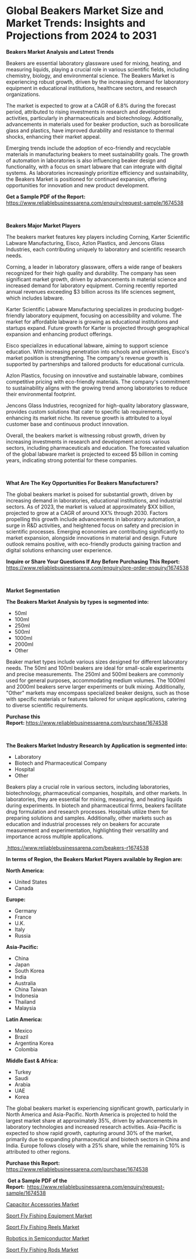 <p><h1>Global Beakers Market Size and Market Trends: Insights and Projections from 2024 to 2031</h1></p><p><strong>Beakers Market Analysis and Latest Trends</strong></p>
<p><p>Beakers are essential laboratory glassware used for mixing, heating, and measuring liquids, playing a crucial role in various scientific fields, including chemistry, biology, and environmental science. The Beakers Market is experiencing robust growth, driven by the increasing demand for laboratory equipment in educational institutions, healthcare sectors, and research organizations. </p><p>The market is expected to grow at a CAGR of 6.8% during the forecast period, attributed to rising investments in research and development activities, particularly in pharmaceuticals and biotechnology. Additionally, advancements in materials used for beaker production, such as borosilicate glass and plastics, have improved durability and resistance to thermal shocks, enhancing their market appeal. </p><p>Emerging trends include the adoption of eco-friendly and recyclable materials in manufacturing beakers to meet sustainability goals. The growth of automation in laboratories is also influencing beaker design and functionality, with a focus on smart labware that can integrate with digital systems. As laboratories increasingly prioritize efficiency and sustainability, the Beakers Market is positioned for continued expansion, offering opportunities for innovation and new product development.</p></p>
<p><strong>Get a Sample PDF of the Report:&nbsp;</strong> <a href="https://www.reliablebusinessarena.com/enquiry/request-sample/1674538?utm_campaign=1560&utm_medium=2&utm_source=Github&utm_content=ia&utm_term=13102024&utm_id=beakers">https://www.reliablebusinessarena.com/enquiry/request-sample/1674538</a></p>
<p>&nbsp;</p>
<p><strong>Beakers Major Market Players</strong></p>
<p><p>The beakers market features key players including Corning, Karter Scientific Labware Manufacturing, Eisco, Azlon Plastics, and Jencons Glass Industries, each contributing uniquely to laboratory and scientific research needs. </p><p>Corning, a leader in laboratory glassware, offers a wide range of beakers recognized for their high quality and durability. The company has seen significant market growth, driven by advancements in material science and increased demand for laboratory equipment. Corning recently reported annual revenues exceeding $3 billion across its life sciences segment, which includes labware.</p><p>Karter Scientific Labware Manufacturing specializes in producing budget-friendly laboratory equipment, focusing on accessibility and volume. The market for affordable labware is growing as educational institutions and startups expand. Future growth for Karter is projected through geographical expansion and enhancing product offerings.</p><p>Eisco specializes in educational labware, aiming to support science education. With increasing penetration into schools and universities, Eisco's market position is strengthening. The company's revenue growth is supported by partnerships and tailored products for educational curricula.</p><p>Azlon Plastics, focusing on innovative and sustainable labware, combines competitive pricing with eco-friendly materials. The company's commitment to sustainability aligns with the growing trend among laboratories to reduce their environmental footprint.</p><p>Jencons Glass Industries, recognized for high-quality laboratory glassware, provides custom solutions that cater to specific lab requirements, enhancing its market niche. Its revenue growth is attributed to a loyal customer base and continuous product innovation.</p><p>Overall, the beakers market is witnessing robust growth, driven by increasing investments in research and development across various sectors, including pharmaceuticals and education. The forecasted valuation of the global labware market is projected to exceed $5 billion in coming years, indicating strong potential for these companies.</p></p>
<p>&nbsp;</p>
<p><strong>What Are The Key Opportunities For Beakers Manufacturers?</strong></p>
<p><p>The global beakers market is poised for substantial growth, driven by increasing demand in laboratories, educational institutions, and industrial sectors. As of 2023, the market is valued at approximately $XX billion, projected to grow at a CAGR of around XX% through 2030. Factors propelling this growth include advancements in laboratory automation, a surge in R&D activities, and heightened focus on safety and precision in scientific processes. Emerging economies are contributing significantly to market expansion, alongside innovations in material and design. Future outlook remains positive, with eco-friendly products gaining traction and digital solutions enhancing user experience.</p></p>
<p><strong>Inquire or Share Your Questions If Any Before Purchasing This Report:</strong> <a href="https://www.reliablebusinessarena.com/enquiry/pre-order-enquiry/1674538?utm_campaign=1560&utm_medium=2&utm_source=Github&utm_content=ia&utm_term=13102024&utm_id=beakers">https://www.reliablebusinessarena.com/enquiry/pre-order-enquiry/1674538</a></p>
<p>&nbsp;</p>
<p><strong>Market Segmentation</strong></p>
<p><strong>The Beakers Market Analysis by types is segmented into:</strong></p>
<p><ul><li>50ml</li><li>100ml</li><li>250ml</li><li>500ml</li><li>1000ml</li><li>2000ml</li><li>Other</li></ul></p>
<p><p>Beaker market types include various sizes designed for different laboratory needs. The 50ml and 100ml beakers are ideal for small-scale experiments and precise measurements. The 250ml and 500ml beakers are commonly used for general purposes, accommodating medium volumes. The 1000ml and 2000ml beakers serve larger experiments or bulk mixing. Additionally, "Other" markets may encompass specialized beaker designs, such as those with specific materials or features tailored for unique applications, catering to diverse scientific requirements.</p></p>
<p><strong>Purchase this Report:&nbsp;</strong><a href="https://www.reliablebusinessarena.com/purchase/1674538?utm_campaign=1560&utm_medium=2&utm_source=Github&utm_content=ia&utm_term=13102024&utm_id=beakers">https://www.reliablebusinessarena.com/purchase/1674538</a></p>
<p>&nbsp;</p>
<p><strong>The Beakers Market Industry Research by Application is segmented into:</strong></p>
<p><ul><li>Laboratory</li><li>Biotech and Pharmaceutical Company</li><li>Hospital</li><li>Other</li></ul></p>
<p><p>Beakers play a crucial role in various sectors, including laboratories, biotechnology, pharmaceutical companies, hospitals, and other markets. In laboratories, they are essential for mixing, measuring, and heating liquids during experiments. In biotech and pharmaceutical firms, beakers facilitate drug formulation and research processes. Hospitals utilize them for preparing solutions and samples. Additionally, other markets such as education and industrial processes rely on beakers for accurate measurement and experimentation, highlighting their versatility and importance across multiple applications.</p></p>
<p><a href="https://www.reliablebusinessarena.com/beakers-r1674538?utm_campaign=1560&utm_medium=2&utm_source=Github&utm_content=ia&utm_term=13102024&utm_id=beakers">&nbsp;https://www.reliablebusinessarena.com/beakers-r1674538</a></p>
<p><strong>In terms of Region, the Beakers Market Players available by Region are:</strong></p>
<p>
    <p> <strong> North America: </strong>
        <ul>
            <li>United States</li>
            <li>Canada</li>
        </ul>
        </p> 
    <p> <strong> Europe: </strong>
        <ul>
            <li>Germany</li>
            <li>France</li>
            <li>U.K.</li>
            <li>Italy</li>
            <li>Russia</li>
        </ul>
        </p> 
    <p> <strong> Asia-Pacific: </strong>
        <ul>
            <li>China</li>
            <li>Japan</li>
            <li>South Korea</li>
            <li>India</li>
            <li>Australia</li>
            <li>China Taiwan</li>
            <li>Indonesia</li>
            <li>Thailand</li>
            <li>Malaysia</li>
        </ul>
        </p> 
    <p> <strong> Latin America: </strong>
        <ul>
            <li>Mexico</li>
            <li>Brazil</li>
            <li>Argentina Korea</li>
            <li>Colombia</li>
        </ul>
        </p> 
    <p> <strong> Middle East & Africa: </strong>
        <ul>
            <li>Turkey</li>
            <li>Saudi</li>
            <li>Arabia</li>
            <li>UAE</li>
            <li>Korea</li>
        </ul>
    </p>
    </p>
<p><p>The global beakers market is experiencing significant growth, particularly in North America and Asia-Pacific. North America is projected to hold the largest market share at approximately 35%, driven by advancements in laboratory technologies and increased research activities. Asia-Pacific is expected to show rapid growth, capturing around 30% of the market, primarily due to expanding pharmaceutical and biotech sectors in China and India. Europe follows closely with a 25% share, while the remaining 10% is attributed to other regions.</p></p>
<p><strong>Purchase this Report: </strong><a href="https://www.reliablebusinessarena.com/purchase/1674538?utm_campaign=1560&utm_medium=2&utm_source=Github&utm_content=ia&utm_term=13102024&utm_id=beakers">https://www.reliablebusinessarena.com/purchase/1674538</a></p>
<p>&nbsp;<strong>Get a Sample PDF of the Report:&nbsp;&nbsp;</strong><a href="https://www.reliablebusinessarena.com/enquiry/request-sample/1674538?utm_campaign=1560&utm_medium=2&utm_source=Github&utm_content=ia&utm_term=13102024&utm_id=beakers">https://www.reliablebusinessarena.com/enquiry/request-sample/1674538</a></p>
<p><strong></strong></p>
<p><p><a href="https://github.com/dringals/Market-Research-Report-List-6/blob/main/capacitor-accessories-market.md?utm_campaign=1560&utm_medium=2&utm_source=Github&utm_content=ia&utm_term=13102024&utm_id=beakers">Capacitor Accessories Market</a></p><p><a href="https://www.linkedin.com/pulse/global-perspectives-sport-fly-fishing-equipment-market-pqjwe?utm_campaign=1560&utm_medium=2&utm_source=Github&utm_content=ia&utm_term=13102024&utm_id=beakers">Sport Fly Fishing Equipment Market</a></p><p><a href="https://www.linkedin.com/pulse/regional-adaptations-global-sport-fly-fishing-reels-market-6m7se?utm_campaign=1560&utm_medium=2&utm_source=Github&utm_content=ia&utm_term=13102024&utm_id=beakers">Sport Fly Fishing Reels Market</a></p><p><a href="https://www.linkedin.com/pulse/robotics-semiconductor-market-outlook-current-assessment-q2kie?utm_campaign=1560&utm_medium=2&utm_source=Github&utm_content=ia&utm_term=13102024&utm_id=beakers">Robotics in Semiconductor Market</a></p><p><a href="https://www.linkedin.com/pulse/sport-fly-fishing-rods-market-research-report-2024-xvcje?utm_campaign=1560&utm_medium=2&utm_source=Github&utm_content=ia&utm_term=13102024&utm_id=beakers">Sport Fly Fishing Rods Market</a></p></p>